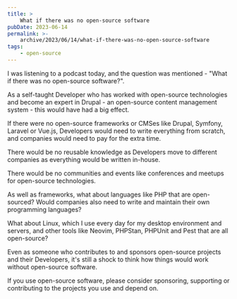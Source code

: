 ```yaml
---
title: >
    What if there was no open-source software
pubDate: 2023-06-14
permalink: >-
    archive/2023/06/14/what-if-there-was-no-open-source-software
tags:
    - open-source
---
```


I was listening to a podcast today, and the question was mentioned - "What if there was no open-source software?".

As a self-taught Developer who has worked with open-source technologies and become an expert in Drupal - an open-source content management system - this would have had a big effect.

If there were no open-source frameworks or CMSes like Drupal, Symfony, Laravel or Vue.js, Developers would need to write everything from scratch, and companies would need to pay for the extra time.

There would be no reusable knowledge as Developers move to different companies as everything would be written in-house.

There would be no communities and events like conferences and meetups for open-source technologies.

As well as frameworks, what about languages like PHP that are open-sourced? Would companies also need to write and maintain their own programming languages?

What about Linux, which I use every day for my desktop environment and servers, and other tools like Neovim, PHPStan, PHPUnit and Pest that are all open-source?

Even as someone who contributes to and sponsors open-source projects and their Developers, it's still a shock to think how things would work without open-source software.

If you use open-source software, please consider sponsoring, supporting or contributing to the projects you use and depend on.
